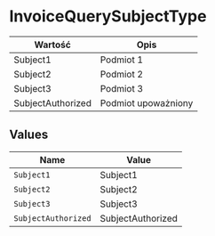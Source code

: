 # InvoiceQuerySubjectType

| Wartość | Opis |
| --- | --- |
| Subject1 | Podmiot 1 |
| Subject2 | Podmiot 2 |
| Subject3 | Podmiot 3 |
| SubjectAuthorized | Podmiot upoważniony |



## Values

| Name                | Value               |
| ------------------- | ------------------- |
| `Subject1`          | Subject1            |
| `Subject2`          | Subject2            |
| `Subject3`          | Subject3            |
| `SubjectAuthorized` | SubjectAuthorized   |
